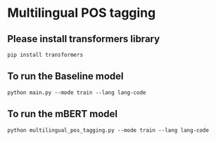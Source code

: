 # Multilingual POS tagging

## Please install transformers library

`pip install transformers`


## To run the Baseline model

`python main.py --mode train --lang lang-code`

  

## To run the mBERT model

`python multilingual_pos_tagging.py --mode train --lang lang-code`


